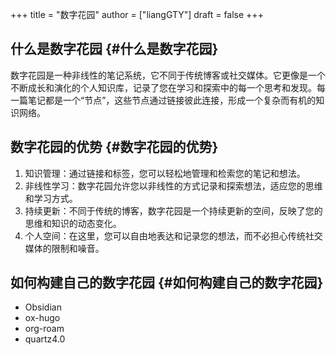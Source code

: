 +++
title = "数字花园"
author = ["liangGTY"]
draft = false
+++

## 什么是数字花园 {#什么是数字花园}

数字花园是一种非线性的笔记系统，它不同于传统博客或社交媒体。它更像是一个不断成长和演化的个人知识库，记录了您在学习和探索中的每一个思考和发现。每一篇笔记都是一个“节点”，这些节点通过链接彼此连接，形成一个复杂而有机的知识网络。


## 数字花园的优势 {#数字花园的优势}

1.  知识管理：通过链接和标签，您可以轻松地管理和检索您的笔记和想法。
2.  非线性学习：数字花园允许您以非线性的方式记录和探索想法，适应您的思维和学习方式。
3.  持续更新：不同于传统的博客，数字花园是一个持续更新的空间，反映了您的思维和知识的动态变化。
4.  个人空间：在这里，您可以自由地表达和记录您的想法，而不必担心传统社交媒体的限制和噪音。


## 如何构建自己的数字花园 {#如何构建自己的数字花园}

-   Obsidian
-   ox-hugo
-   org-roam
-   quartz4.0
